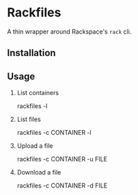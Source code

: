 # Rackfiles

A thin wrapper around Rackspace's `rack` cli.

## Installation

## Usage

1. List containers

    rackfiles -l

2. List files

    rackfiles -c CONTAINER -l

3. Upload a file

    rackfiles -c CONTAINER -u FILE

4. Download a file

    rackfiles -c CONTAINER -d FILE
